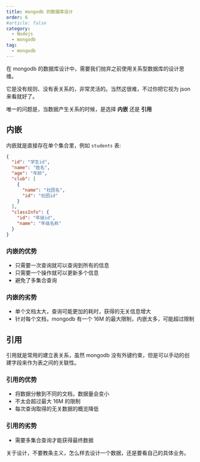 ```yaml
---
title: mongodb 的数据库设计
order: 6
#article: false
category:
  - Nodejs
  - mongodb
tag:
  - mongodb
---
```


在 mongodb 的数据库设计中，需要我们抛弃之前使用关系型数据库的设计思维。

它是没有规则、没有表关系的，非常灵活的。当然这很难，不过你把它视为 json 来看就好了。

唯一的问题是，当数据产生关系的时候，是选择 **内嵌** 还是 **引用**

## 内嵌

内嵌就是直接存在单个集合里，例如 `students` 表:

```json
{
  "id": "学生id",
  "name": "姓名",
  "age": "年龄",
  "club": [
    {
      "name": "社团名",
      "id": "社团id"
    }
  ],
  "classInfo": {
    "id": "年级id",
    "name": "年级名称"
  }
}
```

### 内嵌的优势

- 只需要一次查询就可以查询到所有的信息
- 只需要一个操作就可以更新多个信息
- 避免了多集合查询

### 内嵌的劣势

- 单个文档太大，查询可能更加的耗时，获得的无关信息增大
- 针对每个文档，mongodb 有一个 16M 的最大限制，内嵌太多，可能超过限制


## 引用

引用就是常用的建立表关系，虽然 mongodb 没有外键约束，但是可以手动的创建字段来作为表之间的关联性。

### 引用的优势

- 将数据分散到不同的文档，数据量会变小
- 不太会超过最大 16M 的限制
- 每次查询取得的无关数据的概览降低

### 引用的劣势

- 需要多集合查询才能获得最终数据


关于设计，不要教条主义，怎么样去设计一个数据，还是要看自己的具体业务。
